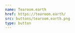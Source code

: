 ```yaml
---
name: Tearoom.earth
href: https://tearoom.earth/
src: buttons/tearoom.earth.png
type: button
---
```

